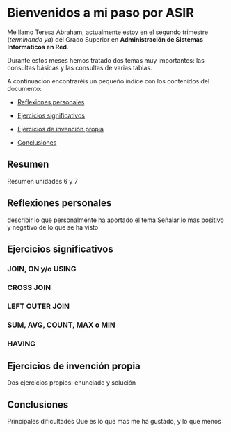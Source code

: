 # Bienvenidos a mi paso por ASIR

Me llamo Teresa Abraham, actualmente estoy en el segundo trimestre (_terminando ya_) del Grado Superior en __Administración de Sistemas Informáticos en Red__.


Durante estos meses hemos tratado dos temas muy importantes: las consultas básicas y las consultas de varias tablas. 

A continuación encontraréis un pequeño índice con los contenidos del documento:

* [Reflexiones personales](#Reflexiones-personales)

* [Ejercicios significativos](#Ejercicios-significativos)

* [Ejercicios de invención propia](#Ejercicios-de-invención-propia)

* [Conclusiones](#Conclusiones)


## Resumen
Resumen unidades 6 y 7

## Reflexiones personales
describir lo que personalmente ha aportado el tema
Señalar lo mas positivo y negativo de lo que se ha visto

## Ejercicios significativos

### JOIN, ON y/o USING

### CROSS JOIN

### LEFT OUTER JOIN

### SUM, AVG, COUNT, MAX o MIN

### HAVING

## Ejercicios de invención propia
Dos ejercicios propios: enunciado y solución

## Conclusiones
Principales dificultades
Qué es lo que mas me ha gustado, y lo que menos
